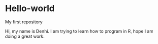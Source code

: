 # Hello-world
My first repository

Hi, my name is Denhi. I am trying to learn how to program in R, hope I am doing a great work.
